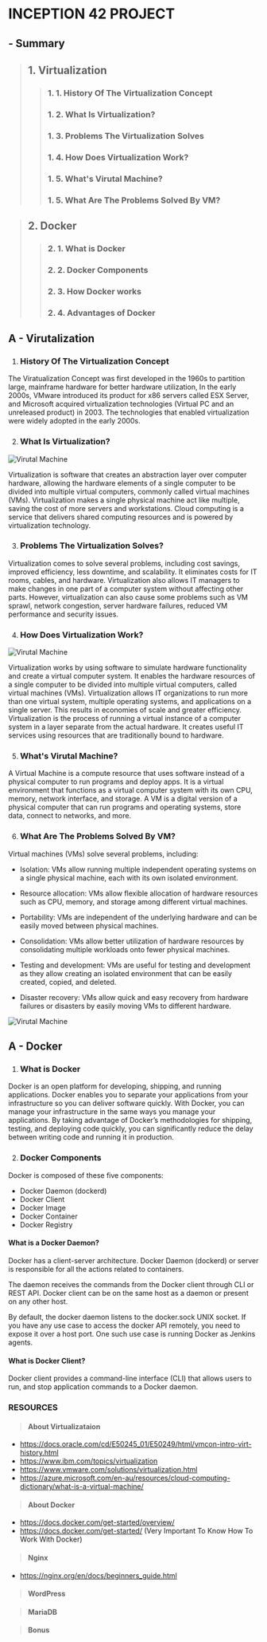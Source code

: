 # **INCEPTION 42 PROJECT**

## **- Summary**
> ## **1. Virtualization**
>> ### **1. 1. History Of The Virtualization Concept**
>> ### **1. 2. What Is Virtualization?**
>> ### **1. 3. Problems The Virtualization Solves**
>> ### **1. 4. How Does Virtualization Work?**
>> ### **1. 5. What's Virutal Machine?**
>> ### **1. 5. What Are The Problems Solved By VM?**

> ## **2. Docker**
>> ### **2. 1. What is Docker**
>> ### **2. 2. Docker Components**
>> ### **2. 3. How Docker works**
>> ### **2. 4. Advantages of Docker**

## **A - Virutalization**
1. ### **History Of The Virtualization Concept**

The Viratualization Concept was first developed in the 1960s to partition large, mainframe hardware for better hardware utilization, In the early 2000s, VMware introduced its product for x86 servers called ESX Server, and Microsoft acquired virtualization technologies (Virtual PC and an unreleased product) in 2003. The technologies that enabled virtualization were widely adopted in the early 2000s.

2. ### **What Is Virtualization?**

![Virutal Machine](./imgs/what-is-a-virtualization-techology.png)

Virtualization is software that creates an abstraction layer over computer hardware, allowing the hardware elements of a single computer to be divided into multiple virtual computers, commonly called virtual machines (VMs). Virtualization makes a single physical machine act like multiple, saving the cost of more servers and workstations. Cloud computing is a service that delivers shared computing resources and is powered by virtualization technology.

3. ### **Problems The Virtualization Solves?**

Virtualization comes to solve several problems, including cost savings, improved efficiency, less downtime, and scalability. It eliminates costs for IT rooms, cables, and hardware. Virtualization also allows IT managers to make changes in one part of a computer system without affecting other parts. However, virtualization can also cause some problems such as VM sprawl, network congestion, server hardware failures, reduced VM performance and security issues.

4. ### **How Does Virtualization Work?**

![Virutal Machine](./imgs/virutalization.png)

Virtualization works by using software to simulate hardware functionality and create a virtual computer system. It enables the hardware resources of a single computer to be divided into multiple virtual computers, called virtual machines (VMs). Virtualization allows IT organizations to run more than one virtual system, multiple operating systems, and applications on a single server. This results in economies of scale and greater efficiency. Virtualization is the process of running a virtual instance of a computer system in a layer separate from the actual hardware. It creates useful IT services using resources that are traditionally bound to hardware.

5. ### **What's Virutal Machine?**

A Virtual Machine is a compute resource that uses software instead of a physical computer to run programs and deploy apps. It is a virtual environment that functions as a virtual computer system with its own CPU, memory, network interface, and storage. A VM is a digital version of a physical computer that can run programs and operating systems, store data, connect to networks, and more.

6. ### **What Are The Problems Solved By VM?**

Virtual machines (VMs) solve several problems, including:

- Isolation: VMs allow running multiple independent operating systems on a single physical machine, each with its own isolated environment.

- Resource allocation: VMs allow flexible allocation of hardware resources such as CPU, memory, and storage among different virtual machines.

- Portability: VMs are independent of the underlying hardware and can be easily moved between physical machines.

- Consolidation: VMs allow better utilization of hardware resources by consolidating multiple workloads onto fewer physical machines.

- Testing and development: VMs are useful for testing and development as they allow creating an isolated environment that can be easily created, copied, and deleted.

- Disaster recovery: VMs allow quick and easy recovery from hardware failures or disasters by easily moving VMs to different hardware.

![Virutal Machine](./imgs/virtual-machine_overview-img.jpg)


## **A - Docker**
1. ### **What is Docker**
Docker is an open platform for developing, shipping, and running applications. Docker enables you to separate your applications from your infrastructure so you can deliver software quickly. With Docker, you can manage your infrastructure in the same ways you manage your applications. By taking advantage of Docker’s methodologies for shipping, testing, and deploying code quickly, you can significantly reduce the delay between writing code and running it in production.

2. ### **Docker Components**
Docker is composed of these five components:
  - Docker Daemon (dockerd)
  - Docker Client
  - Docker Image
  - Docker Container
  - Docker Registry

#### **What is a Docker Daemon?**
Docker has a client-server architecture. Docker Daemon (dockerd) or server is responsible for all the actions related to containers.

The daemon receives the commands from the Docker client through CLI or REST API. Docker client can be on the same host as a daemon or present on any other host.

By default, the docker daemon listens to the docker.sock UNIX socket. If you have any use case to access the docker API remotely, you need to expose it over a host port. One such use case is running Docker as Jenkins agents.

#### **What is Docker Client?**
Docker client provides a command-line interface (CLI) that allows users to run, and stop application commands to a Docker daemon.

### **RESOURCES**

>#### **About Virtualizataion**
  - https://docs.oracle.com/cd/E50245_01/E50249/html/vmcon-intro-virt-history.html
  - https://www.ibm.com/topics/virtualization
  - https://www.vmware.com/solutions/virtualization.html
  - https://azure.microsoft.com/en-au/resources/cloud-computing-dictionary/what-is-a-virtual-machine/


>#### **About Docker**
  - https://docs.docker.com/get-started/overview/
  - https://docs.docker.com/get-started/ (Very Important To Know How To Work With Docker)

>#### **Nginx**
  - https://nginx.org/en/docs/beginners_guide.html

>#### **WordPress**

>#### **MariaDB**

>#### Bonus










